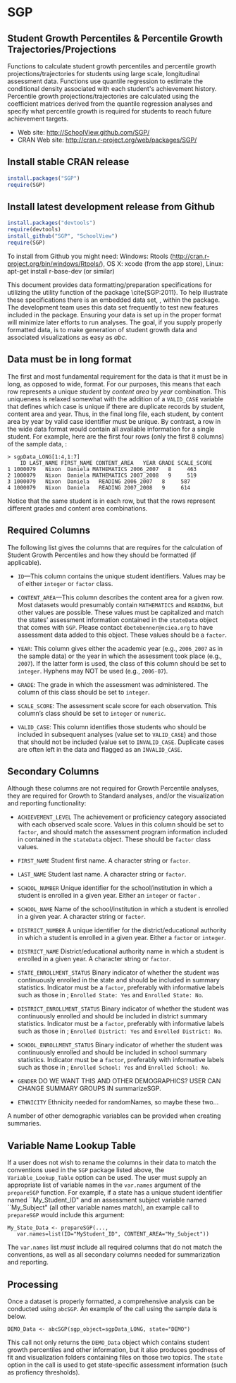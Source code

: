 SGP 
===


Student Growth Percentiles & Percentile Growth Trajectories/Projections
-----------------------------------------------------------------------

Functions to calculate student growth percentiles and percentile growth projections/trajectories for students using large scale, longitudinal assessment 
data. Functions use quantile regression to estimate the conditional density associated with each student's 
achievement history. Percentile growth projections/trajectories are calculated using the coefficient matrices derived from the quantile 
regression analyses and specify what percentile growth is required for students to reach future achievement targets.

* Web site: http://SchoolView.github.com/SGP/
* CRAN Web site: http://cran.r-project.org/web/packages/SGP/


Install stable CRAN release
---------------------------

```R 
install.packages("SGP")
require(SGP)
```



Install latest development release from Github
----------------------------------------------

```R 
install.packages("devtools")
require(devtools)
install_github("SGP", "SchoolView")
require(SGP)
```

To install from Github you might need: Windows: Rtools (http://cran.r-project.org/bin/windows/Rtools/), OS X: xcode (from the app store),
Linux: apt-get install r-base-dev (or similar)


This document provides data formatting/preparation specifications for
utilizing the utility function of the package \cite{SGP:2011}. To help
illustrate these specifications there is an embedded data set, , within
the package. The development team uses this data set frequently to test
new features included in the package. Ensuring your data is set up in
the proper format will minimize later efforts to run analyses. The goal,
if you supply properly formatted data, is to make generation of student
growth data and associated visualizations as easy as *abc*.

Data must be in long format
---------------------------

The first and most fundamental requirement for the data is that it must
be in long, as opposed to wide, format. For our purposes, this means
that each row represents a unique *student* by *content area* by *year*
combination. This uniqueness is relaxed somewhat with the addition of a
`VALID_CASE` variable that defines which case is unique if there are
duplicate records by student, content area and year. Thus, in the final
long file, each student, by content area by year by valid case
identifier must be unique. By contrast, a row in the wide data format
would contain all available information for a single student. For
example, here are the first four rows (only the first 8 columns) of the
sample data, :

    > sgpData_LONG[1:4,1:7]
        ID LAST_NAME FIRST_NAME CONTENT_AREA   YEAR GRADE SCALE_SCORE
    1 1000079   Nixon  Daniela MATHEMATICS 2006_2007   8     463
    2 1000079   Nixon  Daniela MATHEMATICS 2007_2008   9     519
    3 1000079   Nixon  Daniela   READING 2006_2007   8     587
    4 1000079   Nixon  Daniela   READING 2007_2008   9     614

Notice that the same student is in each row, but that the rows represent
different grades and content area combinations.

Required Columns
----------------

The following list gives the columns that are requires for the
calculation of Student Growth Percentiles and how they should be
formatted (if applicable).

-   `ID`—This column contains the unique student identifiers. Values may
    be of either `integer` or `factor` class.

-   `CONTENT_AREA`—This column describes the content area for a given
    row. Most datasets would presumably contain `MATHEMATICS` and
    `READING`, but other values are possible. These values must be
    capitalized and match the states’ assessment information contained
    in the `stateData` object that comes with `SGP`. Please contact
    `dbetebenner@nciea.org` to have assessment data added to this
    object. These values should be a `factor`.

-   `YEAR`: This column gives either the academic year (e.g., `2006_2007`
    as in the sample data) or the year in which the assessment took
    place (e.g., `2007`). If the latter form is used, the class of this
    column should be set to `integer`. Hyphens may NOT be used (e.g.,
    `2006-07`).

-   `GRADE`: The grade in which the assessment was administered. The
    column of this class should be set to `integer`.

-   `SCALE_SCORE`: The assessment scale score for each observation. This
    column’s class should be set to `integer` or `numeric`.

-   `VALID_CASE`: This column identifies those students who should be
    included in subsequent analyses (value set to `VALID_CASE`) and
    those that should not be included (value set to `INVALID_CASE`.
    Duplicate cases are often left in the data and flagged as an
    `INVALID_CASE`.

Secondary Columns
-----------------

Although these columns are not required for Growth Percentile analyses,
they are required for Growth to Standard analyses, and/or the
visualization and reporting functionality:

-   `ACHIEVEMENT_LEVEL` The achievement or proficiency category
    associated with each observed scale score. Values in this column
    should be set to `factor`, and should match the assessment program
    information included in contained in the `stateData` object. These
    should be `factor` class values.

-   `FIRST_NAME` Student first name. A character string or `factor`.

-   `LAST_NAME` Student last name. A character string or `factor`.

-   `SCHOOL_NUMBER` Unique identifier for the school/institution in
    which a student is enrolled in a given year. Either an `integer` or
    `factor` .

-   `SCHOOL_NAME` Name of the school/institution in which a student is
    enrolled in a given year. A character string or `factor`.

-   `DISTRICT_NUMBER` A unique identifier for the district/educational
    authority in which a student is enrolled in a given year. Either a
    `factor` or `integer`.

-   `DISTRICT_NAME` District/educational authority name in which a
    student is enrolled in a given year. A character string or `factor`.

-   `STATE_ENROLLMENT_STATUS` Binary indicator of whether the student
    was continuously enrolled in the state and should be included in
    summary statistics. Indicator must be a `factor`, preferably with
    informative labels such as those in ; `Enrolled State: Yes` and
    `Enrolled State: No`.

-   `DISTRICT_ENROLLMENT_STATUS` Binary indicator of whether the student
    was continuously enrolled and should be included in district summary
    statistics. Indicator must be a `factor`, preferably with
    informative labels such as those in ; `Enrolled District: Yes` and
    `Enrolled District: No`.

-   `SCHOOL_ENROLLMENT_STATUS` Binary indicator of whether the student
    was continuously enrolled and should be included in school summary
    statistics. Indicator must be a `factor`, preferably with
    informative labels such as those in ; `Enrolled School: Yes` and
    `Enrolled School: No`.

-   `GENDER` DO WE WANT THIS AND OTHER DEMOGRAPHICS? USER CAN CHANGE
    SUMMARY GROUPS IN summarizeSGP.

-   `ETHNICITY` Ethnicity needed for randomNames, so maybe
    these two...

A number of other demographic variables can be provided when creating
summaries.

Variable Name Lookup Table
---------------------

If a user does not wish to rename the columns in their data to match the
conventions used in the `SGP` package listed above, the
`Variable_Lookup_Table` option can be used. The user must supply an
appropriate list of variable names in the `var.names` argument of the
`prepareSGP` function. For example, if a state has a unique student
identifier named \`\`My\_Student\_ID" and an assessment subject variable
named \`\`My\_Subject" (all other variable names match), an example call
to `prepareSGP` would include this argument:

    My_State_Data <- prepareSGP(..., 
       var.names=list(ID="MyStudent_ID", CONTENT_AREA="My_Subject"))

The `var.names` list *must* include all required columns that do not
match the conventions, as well as all secondary columns needed for
summarization and reporting.

Processing
----------

Once a dataset is properly formatted, a comprehensive analysis can be
conducted using `abcSGP`. An example of the call using the sample data
is below.

    DEMO_Data <- abcSGP(sgp_object=sgpData_LONG, state="DEMO")

This call not only returns the `DEMO_Data` object which contains student
growth percentiles and other information, but it also produces goodness
of fit and visualization folders containing files on those two topics.
The `state` option in the call is used to get state-specific assessment
information (such as profiency thresholds).


